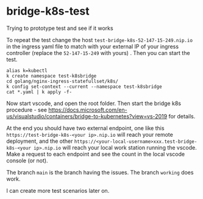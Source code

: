 # bridge-k8s-test
Trying to prototype test and see if it works

To repeat the test change the host `test-bridge-k8s-52-147-15-249.nip.io` in the ingress yaml file to match with your external IP of your ingress controller (replace the `52-147-15-249` with yours) . Then you can start the test.

```
alias k=kubectl
k create namespace test-k8sbridge
cd golang/nginx-ingress-statefullset/k8s/
k config set-context --current --namespace test-k8sbridge
cat *.yaml | k apply -f-
```

Now start vscode, and open the root folder.
Then start the bridge k8s procedure - see https://docs.microsoft.com/en-us/visualstudio/containers/bridge-to-kubernetes?view=vs-2019 for details.

At the end you should have two external endpoint, one like this `https://test-bridge-k8s-<your ip>.nip.io` will reach your remote deployment, and the other `https://<your-local-username>xxx.test-bridge-k8s-<your ip>.nip.io` will reach your local work station running the vscode. Make a request to each endpoint and see the count in the local vscode console (or not).

The branch `main` is the branch having the issues.
The branch `working` does work.

I can create more test scenarios later on.
